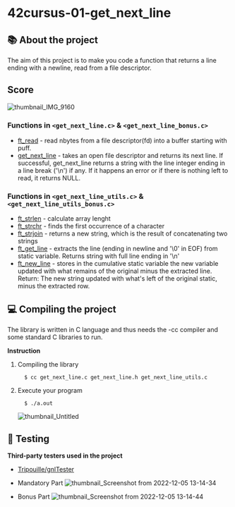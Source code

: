 # 42cursus-01-get_next_line
## :books: About the project 
The aim of this project is to make you code a function that returns a line ending with a newline, read from a file descriptor.

## Score
![thumbnail_IMG_9160](https://user-images.githubusercontent.com/106436743/205647649-4ed3b72d-54a6-428f-8e52-56806a024983.jpg)

### Functions in `<get_next_line.c>` & `<get_next_line_bonus.c>`
* [ft_read](https://github.com/JenniferAraujo/42cursus-01-get_next_line/blob/main/get_next_line.c) - read nbytes from a file descriptor(fd) into a buffer starting with puff.
* [get_next_line](https://github.com/JenniferAraujo/42cursus-01-get_next_line/blob/main/get_next_line.c) - takes an open file descriptor and returns its next line. If successful, get_next_line returns a string with the line integer ending in a line break ('\n') if any. If it happens an error or if there is nothing left to read, it returns NULL.

### Functions in `<get_next_line_utils.c>` & `<get_next_line_utils_bonus.c>`
* [ft_strlen](https://github.com/JenniferAraujo/42cursus-01-get_next_line/blob/main/get_next_line_utils.c) - calculate array lenght 
* [ft_strchr](https://github.com/JenniferAraujo/42cursus-01-get_next_line/blob/main/get_next_line_utils.c) - finds the first occurrence of a character
* [ft_strjoin](https://github.com/JenniferAraujo/42cursus-01-get_next_line/blob/main/get_next_line_utils.c) - returns a new string, which is the result of concatenating two strings
* [ft_get_line](https://github.com/JenniferAraujo/42cursus-01-get_next_line/blob/main/get_next_line_utils.c) - extracts the line (ending in newline and '\0' in EOF) from static variable. Returns string with full line ending in '\n'
* [ft_new_line](https://github.com/JenniferAraujo/42cursus-01-get_next_line/blob/main/get_next_line_utils.c) - stores in the cumulative static variable the new variable updated with what remains of the original minus the extracted line. Return: The new string updated with what's left of the original static,
minus the extracted row.

## :computer: Compiling the project
The library is written in C language and thus needs the -cc compiler and some standard C libraries to run.

**Instruction**
1. Compiling the library

         $ cc get_next_line.c get_next_line.h get_next_line_utils.c

2. Execute your program

         $ ./a.out
   ![thumbnail_Untitled](https://user-images.githubusercontent.com/106436743/205647806-e7ccdd28-3e29-4b96-8fed-b528a7b3015b.jpg)

## :lady_beetle: Testing 

**Third-party testers used in the project**

* [Tripouille/gnlTester](https://github.com/Tripouille/gnlTester) 

* Mandatory Part
![thumbnail_Screenshot from 2022-12-05 13-14-34](https://user-images.githubusercontent.com/106436743/205647738-e467e455-42e7-47a0-aa93-9ccbee5d1901.jpg)

* Bonus Part
![thumbnail_Screenshot from 2022-12-05 13-14-44](https://user-images.githubusercontent.com/106436743/205647795-1752bad2-7ad1-4f6c-9915-3abe2e18969d.jpg)

